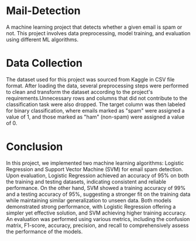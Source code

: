 # Mail-Detection
A machine learning project that detects whether a given email is spam or not. This project involves data preprocessing, model training, and evaluation using different ML algorithms.

# Data Collection 
The dataset used for this project was sourced from Kaggle in CSV file format. After loading the data, several preprocessing steps were performed to clean and transform the dataset according to the project's requirements.Unnecessary rows and columns that did not contribute to the classification task were also dropped. The target column was then labeled for binary classification, where emails marked as "spam" were assigned a value of 1, and those marked as "ham" (non-spam) were assigned a value of 0.


# Conclusion
In this project, we implemented two machine learning algorithms: Logistic Regression and Support Vector Machine (SVM) for email spam detection. Upon evaluation, Logistic Regression achieved an accuracy of 95% on both the training and testing datasets, indicating consistent and reliable performance. On the other hand, SVM showed a training accuracy of 99% and a testing accuracy of 95%, suggesting a stronger fit on the training data while maintaining similar generalization to unseen data. Both models demonstrated strong performance, with Logistic Regression offering a simpler yet effective solution, and SVM achieving higher training accuracy.
An evaluation was performed using various metrics, including the confusion matrix, F1-score, accuracy, precision, and recall to comprehensively assess the performance of the models.

